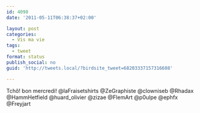 ```yaml
---
id: 4098
date: '2011-05-11T06:38:37+02:00'

layout: post
categories:
  - Vis ma vie
tags:
  - tweet
format: status
publish_social: no
guid: 'http://tweets.local/?birdsite_tweet=68203337157316608'

---
```


Tchô! bon mercredi! @laFraisetshirts @ZeGraphiste @clowniseb @Rhadax @HammHetfield @huard\_olivier @zizae @FlemArt @p0ulpe @ephfx @Freyjart